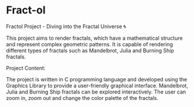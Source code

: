 # Fract-ol

Fractol Project - Diving into the Fractal Universe 🌀


This project aims to render fractals, which have a mathematical structure and represent complex geometric patterns. It is capable of rendering different types of fractals such as Mandelbrot, Julia and Burning Ship fractals.

Project Content:

The project is written in C programming language and developed using the Graphics Library to provide a user-friendly graphical interface.
Mandelbrot, Julia and Burning Ship fractals can be explored interactively.
The user can zoom in, zoom out and change the color palette of the fractals.

